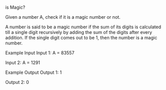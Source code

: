 is Magic?

Given a number A, check if it is a magic number or not.

A number is said to be a magic number if the sum of its digits is calculated till a single digit recursively by adding the sum of the digits after every addition. If the single digit comes out to be 1, then the number is a magic number.

Example Input
Input 1:
A = 83557

Input 2:
A = 1291

Example Output
Output 1:
1

Output 2:
0
